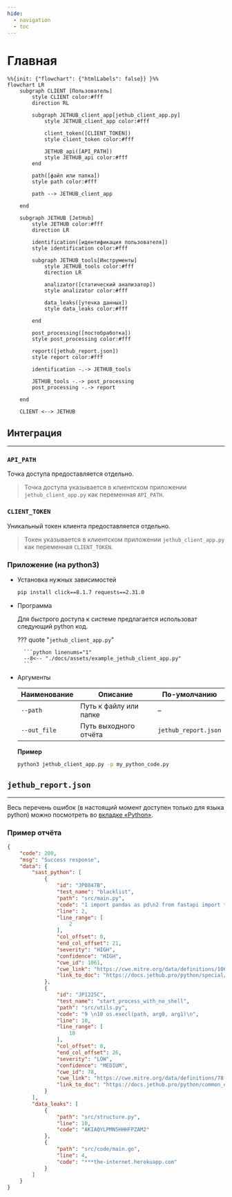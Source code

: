 ```yaml
---
hide:
  - navigation
  - toc
---
```


# Главная

```mermaid
%%{init: {"flowchart": {"htmlLabels": false}} }%%
flowchart LR
    subgraph CLIENT [Пользователь]
        style CLIENT color:#fff
        direction RL

        subgraph JETHUB_client_app[jethub_client_app.py]
            style JETHUB_client_app color:#fff

            client_token([CLIENT_TOKEN])
            style client_token color:#fff

            JETHUB_api([API_PATH])
            style JETHUB_api color:#fff
        end

        path([файл или папка])
        style path color:#fff

        path --> JETHUB_client_app

    end

    subgraph JETHUB [JetHub]
        style JETHUB color:#fff
        direction LR

        identification([идентификация пользователя])
        style identification color:#fff

        subgraph JETHUB_tools[Инструменты]
            style JETHUB_tools color:#fff
            direction LR

            analizator([статический анализатор])
            style analizator color:#fff

            data_leaks([утечка данных])
            style data_leaks color:#fff

        end

        post_processing([постобработка])
        style post_processing color:#fff

        report([jethub_report.json])
        style report color:#fff

        identification -.-> JETHUB_tools

        JETHUB_tools -.-> post_processing
        post_processing -.-> report

    end

    CLIENT <--> JETHUB
```

## **Интеграция**
----

### **`API_PATH`**

Точка доступа предоставляется отдельно.

> Точка доступа указывается в клиентском приложении `jethub_client_app.py` как переменная `API_PATH`.

### **`CLIENT_TOKEN`**

Уникальный токен клиента предоставляется отдельно.

> Токен указывается в клиентском приложении `jethub_client_app.py` как переменная `CLIENT_TOKEN`.

### **Приложение** (на python3)

- Установка нужных зависимостей

    ```bash
    pip install click==8.1.7 requests==2.31.0
    ```

- Программа

    Для быстрого доступа к системе предлагается использоват следующий python код.

    ??? quote "`jethub_client_app.py`"

        ```python linenums="1"
        --8<-- "./docs/assets/example_jethub_client_app.py"
        ```

- Аргументы

    | Наименование | Описание                     | По-умолчанию         |
    | ------------ | ---------------------------- | -------------------- |
    | `--path`     | Путь к файлу или папке       |  –                   |
    | `--out_file` | Путь выходного отчёта        | `jethub_report.json` |

    **Пример**

    ```bash
    python3 jethub_client_app.py -p my_python_code.py
    ```

## **`jethub_report.json`**
----

Весь перечень ошибок (в настоящий момент доступен только для языка python) можно посмотреть во [вкладке «Python»](https://docs.jethub.pro/python/).

### Пример отчёта

```json linenums="1" title="jethub_report.json"
{
    "code": 200,
    "msg": "Success response",
    "data": {
        "sast_python": [
            {
                "id": "JP0847B",
                "test_name": "blacklist",
                "path": "src/main.py",
                "code": "1 import pandas as pd\n2 from fastapi import *\n3",
                "line": 2,
                "line_range": [
                    2
                ],
                "col_offset": 0,
                "end_col_offset": 21,
                "severity": "HIGH",
                "confidence": "HIGH",
                "cwe_id": 1061,
                "cwe_link": "https://cwe.mitre.org/data/definitions/1061.html",
                "link_to_doc": "https://docs.jethub.pro/python/special/import/JP0847B-import_all"
            },
            {
                "id": "JP1225C",
                "test_name": "start_process_with_no_shell",
                "path": "src/utils.py",
                "code": "9 \n10 os.execl(path, arg0, arg1)\n",
                "line": 10,
                "line_range": [
                    10
                ],  
                "col_offset": 0,
                "end_col_offset": 26,
                "severity": "LOW",  
                "confidence": "MEDIUM",
                "cwe_id": 78,
                "cwe_link": "https://cwe.mitre.org/data/definitions/78.html",
                "link_to_doc": "https://docs.jethub.pro/python/common_errors/calls/injections/JP1225C-создание_процесса_через_os_без_shell"
            }
        ],
        "data_leaks": [
            {
                "path": "src/structure.py",
                "line": 10,
                "code": "AKIAQYLPMN5HHHFPZAM2"
            },
            {
                "path": "src/code/main.go",
                "line": 4,
                "code": "***the-internet.herokuapp.com"
            }
        ]
    }
}
```
